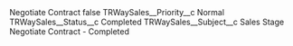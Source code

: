 <?xml version="1.0" encoding="UTF-8"?>
<CustomMetadata xmlns="http://soap.sforce.com/2006/04/metadata" xmlns:xsi="http://www.w3.org/2001/XMLSchema-instance" xmlns:xsd="http://www.w3.org/2001/XMLSchema">
    <label>Negotiate Contract</label>
    <protected>false</protected>
    <values>
        <field>TRWaySales__Priority__c</field>
        <value xsi:type="xsd:string">Normal</value>
    </values>
    <values>
        <field>TRWaySales__Status__c</field>
        <value xsi:type="xsd:string">Completed</value>
    </values>
    <values>
        <field>TRWaySales__Subject__c</field>
        <value xsi:type="xsd:string">Sales Stage Negotiate Contract - Completed</value>
    </values>
</CustomMetadata>
